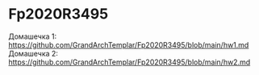 # Fp2020R3495

Домашечка 1: https://github.com/GrandArchTemplar/Fp2020R3495/blob/main/hw1.md
Домашечка 2: https://github.com/GrandArchTemplar/Fp2020R3495/blob/main/hw2.md
